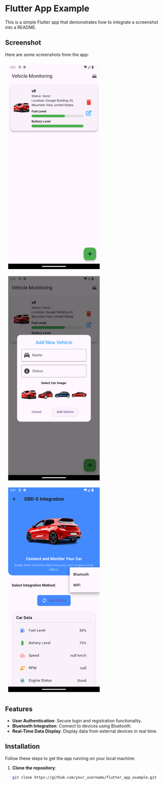 # Flutter App Example

This is a simple Flutter app that demonstrates how to integrate a screenshot into a README.

## Screenshot

Here are some screenshots from the app:

<div style="display: inline-block; padding: 10px;">
  <img src="assets/screenShots/Screenshot_1737244904.png" alt="App Screenshot 1" width="300" height="auto" />
</div>
<div style="display: inline-block; padding: 10px;">
  <img src="assets/screenShots/Screenshot_1737244916.png" alt="App Screenshot 2" width="300" height="auto" />
</div>
<div style="display: inline-block; padding: 10px;">
  <img src="assets/screenShots/Screenshot_1737244894.png" alt="App Screenshot 3" width="300" height="auto" />
</div>

## Features

- **User Authentication**: Secure login and registration functionality.
- **Bluetooth Integration**: Connect to devices using Bluetooth.
- **Real-Time Data Display**: Display data from external devices in real time.

## Installation

Follow these steps to get the app running on your local machine:

1. **Clone the repository**:
   ```bash
   git clone https://github.com/your_username/flutter_app_example.git
